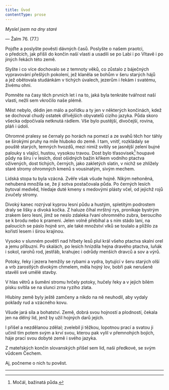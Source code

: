 ```yaml
---
title: Úvod
contentType: prose
---
```


<section>

_Myslel jsem na dny staré_

— Žalm 76. (77.)

Pojďte a poslyšte pověsti dávných časů. Poslyšte o našem praotci, o předcích, jak přišli do končin naší vlasti a usadili se po Labi i po Vltavě i po jiných řekách této země.

Slyšte i co více dochovalo se z temnoty věků, co zůstalo z báječných vypravování přešlých pokolení, jež klaněla se bohům v šeru starých hájů a jež obětovala studánkám v tichých úvalech, jezerům i řekám i svatému, živému ohni.

Pomněte na časy těch prvních let i na to, jaká byla tenkráte tvářnost naší vlasti, nežli sem vkročilo naše plémě.

Měst nebylo, dědin jen málo a pořídku a ty jen v některých končinách, kdež se dochoval chudý ostatek dřívějších obyvatelů cizího jazyka. Půda skoro všecka odpočívala netknutá rádlem. Vše bylo pustější, divočejší, rovina, pláň i údolí.

Ohromné pralesy se černaly po horách na pomezí a ze svahů těch hor táhly se širokými pruhy na míle hluboko do země. I tam, vnitř, rozkládaly se pouště starých, temných hvozdů, mezi nimiž svítily se jasnější zelení bujné palouky s vlající, hustou, vysokou travou. Dost bylo třasovisek[^1] houpavé půdy na šíru i v lesích, dost ošidných bažin křikem vodního ptactva oživených, dost tichých, černých, jako zakletých slatin, v nichž se zhlížely staré stromy ohromných kmenů s vousinatým, sivým mechem.

Lidská stopa tu byla vzácná. Zvěře však všude hojně. Nikým nehoněná, nehubená množila se, že jí sotva postačovala půda. Po černých lesích bytoval medvěd, hledaje duté kmeny s medovými plásty včel, od jejichž rojů zvučely stromy.

Divoký kanec rozrýval kyprou lesní půdu a hustým, spletitým podrostem draly se lišky a divoká kočka. Z haluze číhal mrštný rys, pronikaje bystrým zrakem šero lesní, jímž se neslo zdaleka řvaní ohromného zubra, beroucího se k brodu nebo k prameni. Jelen volně přebíhal a s ním stádo laní, na paloucích se páslo hojně srn, ale také množství vlků se toulalo a plížilo za kořistí lesem i širou krajinou.

Vysoko v slunném povětří nad hřbety lesů plul král všeho ptactva skalní orel a jemu příbuzní. Po skalách, po lesích hnízdila hejna dravého ptactva, luňák i sokol, rarohů rod, jestřáb, krahujec i odrůdy menších dravců a sov a výrů.

Potoky, řeky i jezera hemžily se rybami a vydra, bytující v šeru starých olší a vrb zarostlých divokým chmelem, měla hojný lov, bobři pak nerušeně stavěli své umělé stavby.

V hlas větrů a šumění stromu hrčely potoky, hučely řeky a v jejich bílém písku svítila se na slunci zrna ryzího zlata.

Hlubiny země byly ještě zamčeny a nikdo na ně neuhodil, aby vydaly poklady rud a vzácného kovu.

Všude jará síla a bohatství. Země, dobrá svou hojností a plodností, čekala jen na dělný lid, jenž by užil hojných darů jejích.

I přišel a nezdělanou zdělal; zvelebil ji těžkou, lopotnou prací a svatou ji učinil tím potem svým a krví svou, kterou pak vylil v přemnohých bojích, háje prací svou dobyté země i svého jazyka.

Z mateřských končin slovanských přišel sem lid, naši předkové, se svým vůdcem Čechem.

Aj, počneme o nich tu pověst.

* * *

[^1]: Močál, bažinatá půda.

</section>
